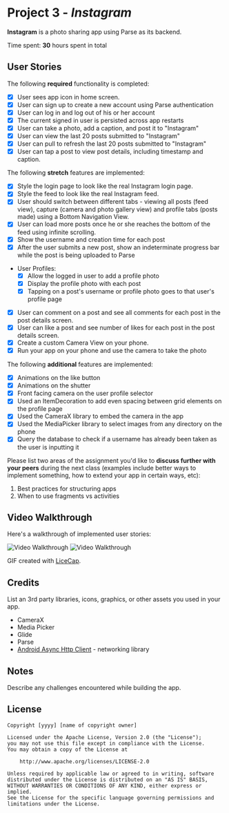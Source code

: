 # Project 3 - *Instagram*

**Instagram** is a photo sharing app using Parse as its backend.

Time spent: **30** hours spent in total

## User Stories

The following **required** functionality is completed:

- [x] User sees app icon in home screen.
- [x] User can sign up to create a new account using Parse authentication
- [x] User can log in and log out of his or her account
- [x] The current signed in user is persisted across app restarts
- [x] User can take a photo, add a caption, and post it to "Instagram"
- [x] User can view the last 20 posts submitted to "Instagram"
- [x] User can pull to refresh the last 20 posts submitted to "Instagram"
- [x] User can tap a post to view post details, including timestamp and caption.

The following **stretch** features are implemented:

- [x] Style the login page to look like the real Instagram login page.
- [x] Style the feed to look like the real Instagram feed.
- [x] User should switch between different tabs - viewing all posts (feed view), capture (camera and photo gallery view) and profile tabs (posts made) using a Bottom Navigation View.
- [x] User can load more posts once he or she reaches the bottom of the feed using infinite scrolling.
- [x] Show the username and creation time for each post
- [x] After the user submits a new post, show an indeterminate progress bar while the post is being uploaded to Parse
- User Profiles:
  - [x] Allow the logged in user to add a profile photo
  - [x] Display the profile photo with each post
  - [x] Tapping on a post's username or profile photo goes to that user's profile page
- [x] User can comment on a post and see all comments for each post in the post details screen.
- [x] User can like a post and see number of likes for each post in the post details screen.
- [x] Create a custom Camera View on your phone.
- [x] Run your app on your phone and use the camera to take the photo

The following **additional** features are implemented:

- [x] Animations on the like button
- [x] Animations on the shutter
- [x] Front facing camera on the user profile selector
- [x] Used an ItemDecoration to add even spacing between grid elements on the profile page
- [x] Used the CameraX library to embed the camera in the app
- [x] Used the MediaPicker library to select images from any directory on the phone
- [x] Query the database to check if a username has already been taken as the user is inputting it

Please list two areas of the assignment you'd like to **discuss further with your peers** during the next class (examples include better ways to implement something, how to extend your app in certain ways, etc):

1. Best practices for structuring apps
2. When to use fragments vs activities

## Video Walkthrough

Here's a walkthrough of implemented user stories:

<img src='instagram.gif' title='Video Walkthrough' width='' alt='Video Walkthrough' />
<img src='instagram2.gif' title='Video Walkthrough' width='' alt='Video Walkthrough' />

GIF created with [LiceCap](http://www.cockos.com/licecap/).

## Credits

List an 3rd party libraries, icons, graphics, or other assets you used in your app.

- CameraX
- Media Picker
- Glide
- Parse
- [Android Async Http Client](http://loopj.com/android-async-http/) - networking library


## Notes

Describe any challenges encountered while building the app.

## License

    Copyright [yyyy] [name of copyright owner]

    Licensed under the Apache License, Version 2.0 (the "License");
    you may not use this file except in compliance with the License.
    You may obtain a copy of the License at

        http://www.apache.org/licenses/LICENSE-2.0

    Unless required by applicable law or agreed to in writing, software
    distributed under the License is distributed on an "AS IS" BASIS,
    WITHOUT WARRANTIES OR CONDITIONS OF ANY KIND, either express or implied.
    See the License for the specific language governing permissions and
    limitations under the License.